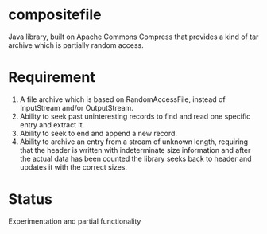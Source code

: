 # compositefile
Java library, built on Apache Commons Compress that provides a kind of tar archive which is partially random access.
# Requirement
1. A file archive which is based on RandomAccessFile, instead of InputStream and/or OutputStream.
2. Ability to seek past uninteresting records to find and read one specific entry and extract it.
3. Ability to seek to end and append a new record.
4. Ability to archive an entry from a stream of unknown length, requiring that the header is written with indeterminate size information and after the actual data has been counted the library seeks back to header and updates it with the correct sizes.
# Status
Experimentation and partial functionality
